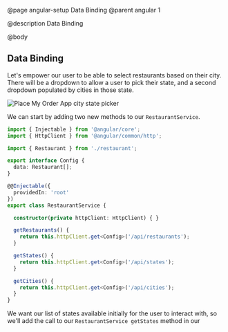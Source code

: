 @page angular-setup Data Binding
@parent angular 1

@description Data Binding

@body

## Data Binding

Let's empower our user to be able to select restaurants based on their city. There will be a dropdown to allow a user to pick their state, and a second dropdown populated by cities in those state.

![Place My Order App city state picker](../static/img/restaurant-list.png "Place My Order App city state picker")

We can start by adding two new methods to our ``RestaurantService``.

```typescript
import { Injectable } from '@angular/core';
import { HttpClient } from '@angular/common/http';

import { Restaurant } from './restaurant';

export interface Config {
  data: Restaurant[];
}

@@Injectable({
  providedIn: 'root'
})
export class RestaurantService {

  constructor(private httpClient: HttpClient) { }

  getRestaurants() {
    return this.httpClient.get<Config>('/api/restaurants');
  }

  getStates() {
    return this.httpClient.get<Config>('/api/states');
  }

  getCities() {
    return this.httpClient.get<Config>('/api/cities');
  }
}
```

We want our list of states available initially for the user to interact with, so we'll add the call to our ``RestaurantService getStates`` method in our
